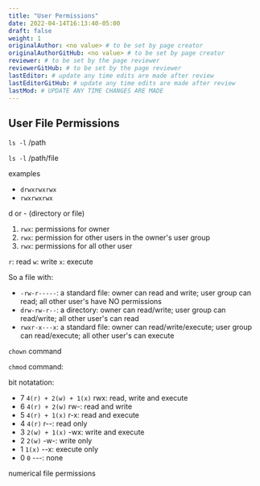 ```yaml
---
title: "User Permissions"
date: 2022-04-14T16:13:40-05:00
draft: false
weight: 1
originalAuthor: <no value> # to be set by page creator
originalAuthorGitHub: <no value> # to be set by page creator
reviewer: # to be set by the page reviewer
reviewerGitHub: # to be set by the page reviewer
lastEditor: # update any time edits are made after review
lastEditorGitHub: # update any time edits are made after review
lastMod: # UPDATE ANY TIME CHANGES ARE MADE
---
```


## User File Permissions

`ls -l` /path

`ls -l` /path/file

examples

- `drwxrwxrwx`
- `rwxrwxrwx`

d or - (directory or file)

1. `rwx`: permissions for owner
2. `rwx`: permission for other users in the owner's user group
3. `rwx`: permissions for all other user

`r`: read
`w`: write
`x`: execute

So a file with:

- `-rw-r-----`: a standard file: owner can read and write; user group can read; all other user's have NO permissions
- `drw-rw-r--`: a directory: owner can read/write; user group can read/write; all other user's can read
- `rwxr-x---x`: a standard file: owner can read/write/execute; user group can read/execute; all other user's can execute

`chown` command

`chmod` command:

bit notatation:

- 7 `4(r) + 2(w) + 1(x)` rwx: read, write and execute
- 6 `4(r) + 2(w)` 	rw-: read and write
- 5 `4(r) + 1(x)` r-x:	read and execute
- 4 `4(r)` r--: read only
- 3 `2(w) + 1(x)` 	-wx: write and execute
- 2 `2(w)` 	-w-: write only
- 1 `1(x)` 	--x: execute only
- 0 `0` ---: none 


numerical file permissions